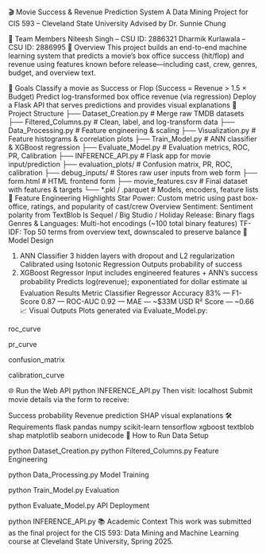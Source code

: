 🎬 Movie Success & Revenue Prediction System
A Data Mining Project for CIS 593 – Cleveland State University
Advised by Dr. Sunnie Chung

👥 Team Members
Niteesh Singh – CSU ID: 2886321
Dharmik Kurlawala – CSU ID: 2886995
📌 Overview
This project builds an end-to-end machine learning system that predicts a movie’s box office success (hit/flop) and revenue using features known before release—including cast, crew, genres, budget, and overview text.

🎯 Goals
Classify a movie as Success or Flop (Success = Revenue > 1.5 × Budget)
Predict log-transformed box office revenue (via regression)
Deploy a Flask API that serves predictions and provides visual explanations
📂 Project Structure
├── Dataset_Creation.py         # Merge raw TMDB datasets
├── Filtered_Columns.py         # Clean, label, and log-transform data
├── Data_Processing.py          # Feature engineering & scaling
├── Visualization.py            # Feature histograms & correlation plots
├── Train_Model.py              # ANN classifier & XGBoost regression
├── Evaluate_Model.py           # Evaluation metrics, ROC, PR, Calibration
├── INFERENCE_API.py            # Flask app for movie input/prediction
├── evaluation_plots/           # Confusion matrix, PR, ROC, calibration
├── debug_inputs/               # Stores raw user inputs from web form
├── form.html                   # HTML frontend form
├── movie_features.csv          # Final dataset with features & targets
└── *.pkl / .parquet            # Models, encoders, feature lists
🧠 Feature Engineering Highlights
Star Power: Custom metric using past box-office, ratings, and popularity of cast/crew
Overview Sentiment: Sentiment polarity from TextBlob
Is Sequel / Big Studio / Holiday Release: Binary flags
Genres & Languages: Multi-hot encodings (~100 total binary features)
TF-IDF: Top 50 terms from overview text, downscaled to preserve balance
🧪 Model Design
1. ANN Classifier
3 hidden layers with dropout and L2 regularization
Calibrated using Isotonic Regression
Outputs probability of success
2. XGBoost Regressor
Input includes engineered features + ANN’s success probability
Predicts log(revenue); exponentiated for dollar estimate
📊 Evaluation Results
Metric	Classifier	Regressor
Accuracy	83%	—
F1-Score	0.87	—
ROC-AUC	0.92	—
MAE	—	~$33M USD
R² Score	—	~0.66
📈 Visual Outputs
Plots generated via Evaluate_Model.py:

roc_curve

pr_curve

confusion_matrix

calibration_curve

🌐 Run the Web API
python INFERENCE_API.py
Then visit: localhost
Submit movie details via the form to receive:

Success probability
Revenue prediction
SHAP visual explanations
🛠 Requirements
flask
pandas
numpy
scikit-learn
tensorflow
xgboost
textblob
shap
matplotlib
seaborn
unidecode
🧪 How to Run
Data Setup

python Dataset_Creation.py
python Filtered_Columns.py
Feature Engineering

python Data_Processing.py
Model Training

python Train_Model.py
Evaluation

python Evaluate_Model.py
API Deployment

python INFERENCE_API.py
📚 Academic Context
This work was submitted as the final project for the CIS 593: Data Mining and Machine Learning course at Cleveland State University, Spring 2025.
